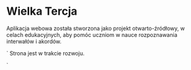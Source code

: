 # Wielka Tercja

Aplikacja webowa została stworzona jako projekt otwarto-źródłowy, w celach edukacyjnych, aby pomóc uczniom w nauce rozpoznawania interwałów i akordów.

`
Strona jest w trakcie rozwoju. 

`
